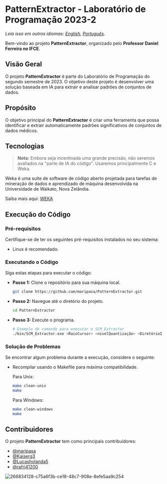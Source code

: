 # PatternExtractor - Laboratório de Programação 2023-2

_Leia isso em outros idiomas: [English](README.md), [Português](README.br.md)._

Bem-vindo ao projeto **PatternExtractor**, organizado pelo **Professor Daniel Ferreira no IFCE**.

## Visão Geral
O projeto **PatternExtractor** é parte do Laboratório de Programação do segundo semestre de 2023. O objetivo deste projeto é desenvolver uma solução baseada em IA para extrair e analisar padrões de conjuntos de dados.

## Propósito
O objetivo principal do **PatternExtractor** é criar uma ferramenta que possa identificar e extrair automaticamente padrões significativos de conjuntos de dados médicos.

## Tecnologias
> **Nota:** Embora seja incentivada uma grande precisão, não seremos avaliados na "parte de IA do código".
Usaremos principalmente C e Weka.

Weka é uma suíte de software de código aberto projetada para tarefas de mineração de dados e aprendizado de máquina desenvolvida na Universidade de Waikato, Nova Zelândia.

Saiba mais aqui: [WEKA](https://www.cs.waikato.ac.nz/ml/weka/index.html)

## Execução do Código

### Pré-requisitos

Certifique-se de ter os seguintes pré-requisitos instalados no seu sistema:

- Linux é recomendado.

### Executando o Código

Siga estas etapas para executar o código:

- **Passo 1:** Clone o repositório para sua máquina local.

    ```bash
    git clone https://github.com/maripasa/PatternExtractor.git
    ```

- **Passo 2:** Navegue até o diretório do projeto.

    ```bash
    cd PatternExtractor
    ```
   
- **Passo 3:** Execute o programa.

    ```bash
    # Exemplo de comando para executar o SCM_Extractor
    ./bin/SCM_Extractor.exe <RaioCursor> <nivelQuantização> <DiretórioInput> <DiretórioOutput>
    ```

### Solução de Problemas

Se encontrar algum problema durante a execução, considere o seguinte:

- Recompilar usando o Makefile para máxima compatibilidade.

    Para Unix:
    ```bash
    make clean-unix
    make
    ```
    Para Windows:
    ```bash
    make clean-windows
    make
    ```

## Contribuidores

O projeto **PatternExtractor** tem como principais contribuidores:

- [@maripasa](https://github.com/maripasa)
- [@Kaiserg3](https://github.com/Kaiserg3)
- [@Lucasholanda5](https://github.com/Lucasholanda5)
- [@rafri41200](https://github.com/rafri41200)

![266834128-c75a6f3b-ce18-48c7-908e-8efe5aa9c254](https://github.com/maripasa/PatternExtractor/assets/123270648/be891264-39b2-4ff1-9551-bb95f52ce82c)
